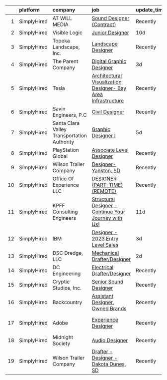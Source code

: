 

|    | platform    | company                                     | job                                                                                                                                                                                | update_time   | location          |
|---:|:------------|:--------------------------------------------|:-----------------------------------------------------------------------------------------------------------------------------------------------------------------------------------|:--------------|:------------------|
|  1 | SimplyHired | AT WILL MEDIA                               | [Sound Designer (Contract)](https://www.simplyhired.com/job/A8J3OHbNiyMLbVFnIUfy0ozJJiTZfcE14SmK3bIR7bWPApEHFt1A1g?q=technical+sound+designer)                                     | Recently      | Remote            |
|  2 | SimplyHired | Visible Logic                               | [Junior Designer](https://www.simplyhired.com/job/o2W2V22tKeMATIvK_uDu8QNht9178kffkGYX_k7SK847Y_yZ0Etiyw?q=technical+sound+designer)                                               | 10d           | Remote            |
|  3 | SimplyHired | Topeka Landscape, Inc.                      | [Landscape Designer](https://www.simplyhired.com/job/O0FEfvg9WkXjm6OavS1jWm4AqucjyCSTTiTSluPPgyhp7nzwKjPtEQ?q=technical+sound+designer)                                            | Recently      | Topeka, KS        |
|  4 | SimplyHired | The Parent Company                          | [Digital Graphic Designer](https://www.simplyhired.com/job/fckBAbX63A84PoCfdCK17EwJWt7fpUHHAFQrxmVOaTt3nRbw2190PQ?q=technical+sound+designer)                                      | 3d            | San Jose, CA      |
|  5 | SimplyHired | Tesla                                       | [Architectural Visualization Designer- Bay Area Infrastructure](https://www.simplyhired.com/job/Jed247nCngwnC74KYiA0K_tcBoJ0s5iSKZLkd7LTQQkoxT0p-YFxaw?q=technical+sound+designer) | Recently      | Fremont, CA       |
|  6 | SimplyHired | Savin Engineers, P.C                        | [Civil Designer](https://www.simplyhired.com/job/TBOtI6EeOke33Br_R58NB9_47EqtpzoyZzpBJRE03_2au_AbYnsB1w?q=technical+sound+designer)                                                | Recently      | Pleasantville, NY |
|  7 | SimplyHired | Santa Clara Valley Transportation Authority | [Graphic Designer I](https://www.simplyhired.com/job/wrHZIbeL1LkUJj_-I7ixd-NpPkSwyRJIMUAf0Tk66DR1PP_sBDNdLA?q=technical+sound+designer)                                            | 5d            | San Jose, CA      |
|  8 | SimplyHired | PlayStation Global                          | [Associate Level Designer](https://www.simplyhired.com/job/Q9hf9ZH_QC4qcpd1nF80e9JCwysDqU8vBX9H_bB8ZS7SFQMh5Iidvw?q=technical+sound+designer)                                      | Recently      | Playa Vista, CA   |
|  9 | SimplyHired | Wilson Trailer Company                      | [Designer-Yankton, SD](https://www.simplyhired.com/job/TfuVfdM5xbHYE6pjwPim2wZq1SlRohes5TwjFeRduKiHW2uOx3-jcA?q=technical+sound+designer)                                          | Recently      | Yankton, SD       |
| 10 | SimplyHired | Office Of Experience LLC                    | [DESIGNER (PART-TIME) (REMOTE)](https://www.simplyhired.com/job/yUtNm7aP5k7lf3a27Q4KIbyvuM9A7WQE2tgKPjPrP4xRwKfFS33ECw?q=technical+sound+designer)                                 | Recently      | Chicago, IL       |
| 11 | SimplyHired | KPFF Consulting Engineers                   | [Structural Designer - Continue Your Journey with Us!](https://www.simplyhired.com/job/mKjzQU6akcJIMaO2cVe5-kWnl3gzm5Qx0LzMFVvH8ZiKFLMXgD27xw?q=technical+sound+designer)          | 11d           | Louisville, KY    |
| 12 | SimplyHired | IBM                                         | [Designer - 2023 Entry Level Sales](https://www.simplyhired.com/job/VCcPUBEiV9GUBfH2WHONW9Koe-D8GLZ-TaUe8Po3OXTgLfWN9YgyPw?q=technical+sound+designer)                             | 3d            | New York, NY      |
| 13 | SimplyHired | DSC Dredge, LLC                             | [Mechanical Drafter/Designer](https://www.simplyhired.com/job/BDIrKCIdtMYC58doPRg5Gy_8viVYMiBVUbm39XDg6MkgsA7pt4sALQ?q=technical+sound+designer)                                   | 2d            | Reserve, LA       |
| 14 | SimplyHired | DC Engineering                              | [Electrical Drafter/Designer](https://www.simplyhired.com/job/gwmxLnURmvfNOBf6gMlaTw1xPXeMld53YS1EFp8heXbfAm8QbuZN7Q?q=technical+sound+designer)                                   | Recently      | Meridian, ID      |
| 15 | SimplyHired | Cryptic Studios, Inc.                       | [Senior Sound Designer](https://www.simplyhired.com/job/QHcUWe9vgtEgc8I_ls8Nj2XSB_OgREPx589ZqTl_k76Voep_cf3XeA?q=technical+sound+designer)                                         | Recently      | Los Gatos, CA     |
| 16 | SimplyHired | Backcountry                                 | [Assistant Designer, Owned Brands](https://www.simplyhired.com/job/m9O3aXY5M93KUX0GzU8x_a6-Icu_FNw7Ldiitp_77lMiKRt2Czob5A?q=technical+sound+designer)                              | Recently      | Park City, UT     |
| 17 | SimplyHired | Adobe                                       | [Experience Designer](https://www.simplyhired.com/job/C1IYer3Ki3_uUAOFdRR3WtCWSepaOP4UJ6AHLwBNJjvdi8AbjOdWaw?q=technical+sound+designer)                                           | Recently      | San Francisco, CA |
| 18 | SimplyHired | Midnight Society                            | [Audio Designer](https://www.simplyhired.com/job/nn502Lo13jLcSr2d4fnbt_i2K9Bf6y2BltTqfZgqk7LZooiHPAoyUA?q=technical+sound+designer)                                                | Recently      | Remote            |
| 19 | SimplyHired | Wilson Trailer Company                      | [Drafter - Designer - Dakota Dunes, SD](https://www.simplyhired.com/job/K4WH4TQfbJ6oLfwjpSCKagRkXF_mRibCTV1NfYF3svAeEf7s6uvZBw?q=technical+sound+designer)                         | Recently      | Dakota Dunes, SD  |